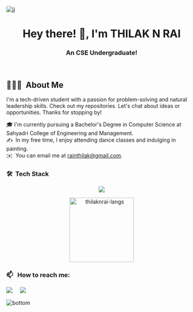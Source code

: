 ![jj](https://github.com/thilaknrai/thilaknrai/assets/130270049/838c40c2-9924-4c0c-aea0-5cd5f4e46731)

<h1 align="center">Hey there! 👋, I'm THILAK N RAI</h1>
<h3 align="center">An CSE Undergraduate!</h3>

<br />

<h2>👨🏻‍💻 &nbsp;About Me </h2>
I'm a tech-driven student with a passion for problem-solving and natural leadership skills. Check out my repositories. Let's chat about ideas or opportunities. Thanks for stopping by!

🎓&nbsp;I'm currently pursuing a Bachelor's Degree in Computer Science at Sahyadri College of Engineering and Management.\
✍️ &nbsp;In my free time, I enjoy attending dance classes and indulging in painting.\
✉️ &nbsp;You can email me at rainthilak@gmail.com.
### 🛠 &nbsp;Tech Stack
<p align="center">
  <a href="https://skillicons.dev/icons?i=html,css,c,mysql,java,vscode,firebase,eclipse">
    <img src="https://skillicons.dev/icons?i=html,css,c,mysql,java,vscode,firebase,eclipse" margin-right="20px">
  </a>
</p>

<p align="center">
<img height="170em" src="https://github-readme-stats.vercel.app/api/top-langs/?username=thilaknrai&layout=compact&show_icon=true&theme=algolia" alt="thilaknrai-langs"/></p>


### 📫 &nbsp; How to reach me:
<p>
  <a href="mailto:rainthilak@gmail.com"><img src="https://img.shields.io/badge/gmail-%23D14836.svg?&style=for-the-badge&logo=gmail&logoColor=white" /></a>&nbsp;&nbsp;&nbsp;&nbsp;
  <a href="https://www.linkedin.com/in/thilak-rai/"><img src="https://img.shields.io/badge/linkedin-%230077B5.svg?&style=for-the-badge&logo=linkedin&logoColor=white" /></a>&nbsp;&nbsp;&nbsp;&nbsp;
</p>

![bottom](https://github.com/thilaknrai/thilaknrai/assets/130270049/21d64f35-c7aa-42ef-a5c1-2ec4e496e962)
